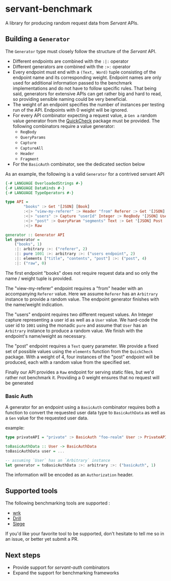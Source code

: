# servant-benchmark

A library for producing random request data from *Servant* APIs. 

## Building a `Generator`

The `Generator` type must closely follow the structure of the *Servant* API. 

* Different endpoints are combined with the `:|:` operator
* Different generators are combined with the `:>:` operator
* Every endpoint must end with a  `(Text, Word)` tuple consisting of the endpoint name and its corresponding weight.
  Endpoint names are only used for additional information passed to the benchmark implementations
  and do not have to follow specific rules. That being said, generators for extensive APIs can get
  rather big and hard to read, so providing sensible naming could be very beneficial.  
* The weight of an endpoint specifies the number of instances per testing run
  of the API. Endpoints with 0 weight will be ignored.
* For every API combinator expecting a request value, a `Gen a` random value generator from the
  [QuickCheck](https://hackage.haskell.org/package/QuickCheck) package must be provided. 
  The following combinators require a value generator:
    * `ReqBody`
    * `QueryParams`
    * `Capture`
    * `CaptureAll`
    * `Header`
    * `Fragment`
* For the `BasicAuth` combinator, see the dedicated section below 

As an example, the following is a valid `Generator` for a contrived servant API

````haskell
{-# LANGUAGE OverloadedStrings #-}
{-# LANGUAGE DataKinds #-}
{-# LANGUAGE TypeOperators #-}

type API = 
        "books" :> Get '[JSON] [Book]
        :<|> "view-my-referer" :> Header "from" Referer :> Get '[JSON] Referer
        :<|> "users" :> Capture "userId" Integer :> ReqBody '[JSON] User :> Put '[JSON] User
        :<|> "post" :> QueryParam "segments" Text :> Get '[JSON] Post
        :<|> Raw

generator :: Generator API
let generator =
    ("books", 1)
    :|: arbitrary :>: ("referer", 2)
    :|: pure 1001 :>: arbitrary :>: ("users endpoint", 2)
    :|: elements ["title", "contents", "post"] :>: ("post", 4)
    :|: ("raw", 0)
````

The first endpoint "books" does not require request data and so only the name / weight tuple is
provided.

The "view-my-referer" endpoint requires a "from" header with an accompanying `Referer` value. Here
we assume `Referer` has an `Arbitrary` instance to provide a random value. The endpoint generator
finishes with the name/weight indication.

The "users" endpoint requires two different request values. An Integer capture representing a user
id as well as a `User` value. We hard-code the user id to `1001` using the monadic `pure` and assume that
`User` has an `Arbitrary` instance to produce a random value. We finish with the endpoint's name/weight as necessary.

The "post" endpoint requires a `Text` query parameter. We provide a fixed set of possible values
using the `elements` function from the `QuickCheck` package. With a weight of 4, four instances of
the "post" endpoint will be produced, each with a random value from the specified set.

Finally our API provides a `Raw` endpoint for serving static files, but we'd rather not benchmark
it. Providing a 0 weight ensures that no request will be generated 

### Basic Auth

A generator for an endpoint using a `BasicAuth` combinator requires both a function to convert the
requested user data type to `BasicAuthData` as well as a `Gen` value for the requested user data. 

example:

````haskell
type privateAPI = "private" :> BasicAuth "foo-realm" User :> PrivateAPI

toBasicAuthData :: User -> BasicAuthData
toBasicAuthData user = ... 

-- assuming `User` has an `Arbitrary` instance
let generator = toBasicAuthData :>: arbitrary :>: ("basicAuth", 1)
````

The information will be encoded as an `Authorization` header.

## Supported tools

The following benchmarking tools are supported :

- [wrk](https://github.com/wg/wrk)
- [Drill](https://github.com/fcsonline/drill)
- [Siege](src/Servant/Benchmark/Tools/Siege.hs)

If you'd like your favorite tool to be supported, don't hesitate to tell me so in an issue,
or better yet submit a PR.

## Next steps

* Provide support for *servant-auth* combinators
* Expand the support for benchmarking frameworks
